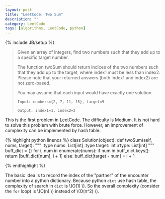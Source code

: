 ```yaml
---
layout: post
title: "LeetCode: Two Sum"
description: ""
category: LeetCode
tags: [algorithms, LeetCode, python]
---
```

{% include JB/setup %}

>Given an array of integers, find two numbers such that they add up to a specific target number.
>
>The function twoSum should return indices of the two numbers such that they add up to the target, where index1 must be less than index2. Please note that your returned answers (both index1 and index2) are not zero-based.
>
>You may assume that each input would have exactly one solution.
>
>``Input: numbers={2, 7, 11, 15}, target=9``
>
>``Output: index1=1, index2=2``

This is the first problem in LeetCode. The difficulty is Medium. It is not hard to solve this problem with brute force. However, an improvement of complexity can be implemented by hash table.

{% highlight python linenos %}
class Solution(object):
    def twoSum(self, nums, target):
        """
        :type nums: List[int]
        :type target: int
        :rtype: List[int]
        """
        buff_dict = {}
        for i, num in enumerate(nums):
            if num in buff_dict.keys():
                return [buff_dict[num], i + 1]
            else:
                buff_dict[target - num] = i + 1

{% endhighlight %}

The basic idea is to record the index of the "partner" of the encounter number into a python dictionary. Because python ``dict`` use hash table, the complexity of search in ``dict`` is \\(O(1) \\). So the overall complexity (consider the ``for`` loop) is \\(O(n) \\) instead of \\(O(n^2) \\).

